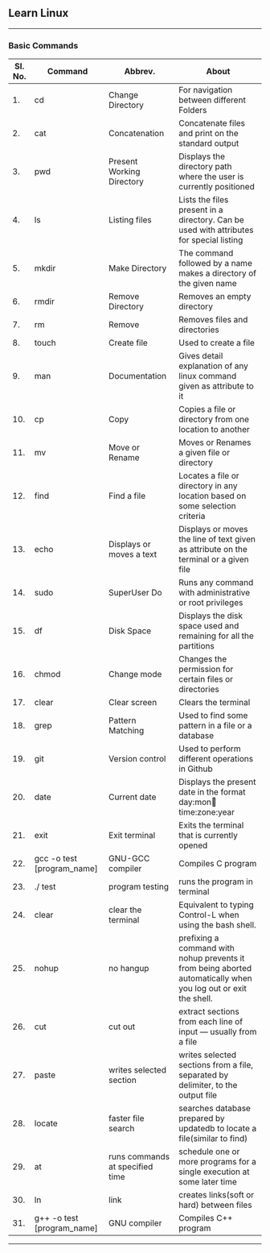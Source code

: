 ## Learn Linux
<hr>

### Basic Commands



|Sl. No.|Command|Abbrev.|About|
|-|-|-|-|
|1.|cd|Change Directory|For navigation between different Folders |
|2.|cat|Concatenation|Concatenate files and print on the standard output |
|3.|pwd|Present Working Directory|Displays the directory path where the user is currently positioned |
|4.|ls|Listing files|Lists the files present in a directory. Can be used with attributes for special listing |
|5.|mkdir|Make Directory|The command followed by a name makes a directory of the given name |
|6.|rmdir|Remove Directory|Removes an empty directory |
|7.|rm|Remove|Removes files and directories |
|8.|touch|Create file|Used to create a file |
|9.|man|Documentation|Gives detail explanation of any linux command given as attribute to it |
|10.|cp|Copy|Copies a file or directory from one location to another |
|11.|mv|Move or Rename|Moves or Renames a given file or directory |
|12.|find|Find a file|Locates a file or directory in any location based on some selection criteria|
|13.|echo|Displays or moves a text|Displays or moves the line of text given as attribute on the terminal or a given file |
|14.|sudo|SuperUser Do|Runs any command with administrative or root privileges |
|15.|df|Disk Space|Displays the disk space used and remaining for all the partitions |
|16.|chmod|Change mode|Changes the permission for certain files or directories |
|17.|clear|Clear screen|Clears the terminal |
|18.|grep|Pattern Matching|Used to find some pattern in a file or a database |
|19.|git|Version control|Used to perform different operations in Github|
|20.|date|Current date|Displays the present date in the format day:mon:date:time:zone:year|
|21.|exit|Exit terminal|Exits the terminal that is currently opened|
|22.|gcc -o test [program_name]|GNU-GCC compiler|Compiles C program|
|23.|./ test|program testing|runs the program in terminal|
|24.|clear|clear the terminal| Equivalent to typing Control-L when using the bash shell.|
|25.|nohup|no hangup|prefixing a command with nohup prevents it from being aborted automatically when you log out or exit the shell.|
|26.|cut|cut out|extract sections from each line of input — usually from a file|
|27.|paste|writes selected section|writes selected sections from a file, separated by delimiter, to the output file|
|28.|locate|faster file search|searches database prepared by updatedb to locate a file(similar to find)|
|29.|at|runs commands at specified time| schedule one or more programs for a single execution at some later time|
|30.|ln|link|creates links(soft or hard) between files|
|31.|g++ -o test [program_name]|GNU compiler|Compiles C++ program|

<hr>
